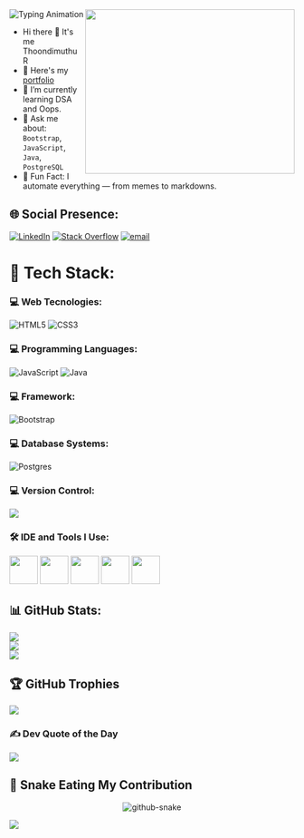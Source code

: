 <img src="https://readme-typing-svg.herokuapp.com?font=Fira+Code&size=25&pause=1000&center=true&vCenter=true&width=500&lines=Hi+there+👋+It's+me+Thoondimuthu!;Full-Stack+Developer;Creative+Tech+Educator;Building+Cool+Things+🚀" alt="Typing Animation" align="center">
<img align="right" width="370" height="290" src="https://i.pinimg.com/originals/47/f0/34/47f0342cec72b800463bf003eac1257e.gif">

- Hi there 👋 It's me Thoondimuthu R
- 🔭 Here's my [portfolio](https://thoondimuthu.github.io/Portfolio/)                                                 
- 🌱 I’m currently learning DSA and Oops.
- 💬 Ask me about: `Bootstrap`, `JavaScript`, `Java`, `PostgreSQL`
- 🧠 Fun Fact: I automate everything — from memes to markdowns.

## 🌐 Social  Presence:
[![LinkedIn](https://img.shields.io/badge/LinkedIn-%230077B5.svg?logo=linkedin&logoColor=white)](https://linkedin.com/in/www.linkedin.com/in/thoondimuthu) [![Stack Overflow](https://img.shields.io/badge/-Stackoverflow-FE7A16?logo=stack-overflow&logoColor=white)](https://stackoverflow.com/users/Thoondimuthu) [![email](https://img.shields.io/badge/Email-D14836?logo=gmail&logoColor=white)](mailto:rtmuthu2002@gmail.com) 

# 🧰 Tech Stack:
###  💻 Web Tecnologies:
![HTML5](https://img.shields.io/badge/html5-%23E34F26.svg?style=for-the-badge&logo=html5&logoColor=white) ![CSS3](https://img.shields.io/badge/css3-%231572B6.svg?style=for-the-badge&logo=css3&logoColor=white)

###  💻 Programming Languages:
![JavaScript](https://img.shields.io/badge/javascript-%23323330.svg?style=for-the-badge&logo=javascript&logoColor=%23F7DF1E) ![Java](https://img.shields.io/badge/java-%23ED8B00.svg?style=for-the-badge&logo=openjdk&logoColor=white)

###  💻 Framework:
![Bootstrap](https://img.shields.io/badge/bootstrap-%238511FA.svg?style=for-the-badge&logo=bootstrap&logoColor=white)

###  💻 Database Systems:
![Postgres](https://img.shields.io/badge/postgres-%23316192.svg?style=for-the-badge&logo=postgresql&logoColor=white)

###  💻 Version Control: 

<img src="https://skillicons.dev/icons?i=git,github">

###  🛠️ IDE and Tools I Use:

<img height="50" width="50" src="https://img.icons8.com/color/48/000000/visual-studio-code-2019.png"/> <img height="50" src="https://img.icons8.com/officel/480/null/java-eclipse.png"/> <img height="50" src="https://img.shields.io/badge/Netlify-00C7B7?style=for-the-badge&logo=netlify&logoColor=white"/> <img height="50" src="https://img.shields.io/badge/postgres-%23316192.svg?style=for-the-badge&logo=postgresql&logoColor=white"/> <img height="50" src="https://skillicons.dev/icons?i=git,github"/>

## 📊 GitHub Stats:
![](https://github-readme-stats.vercel.app/api?username=THOONDIMUTHU&theme=dark&hide_border=false&include_all_commits=true&count_private=true)<br/>
![](https://nirzak-streak-stats.vercel.app/?user=THOONDIMUTHU&theme=dark&hide_border=false)<br/>
![](https://github-readme-stats.vercel.app/api/top-langs/?username=THOONDIMUTHU&theme=dark&hide_border=false&include_all_commits=true&count_private=true&layout=compact)

## 🏆 GitHub Trophies
![](https://github-profile-trophy.vercel.app/?username=THOONDIMUTHU&theme=dark&no-frame=false&no-bg=true&margin-w=4)



### ✍️ Dev Quote of the Day

![](https://quotes-github-readme.vercel.app/api?type=horizontal&theme=radical)



## 🐍 Snake Eating My Contribution

<p align="center">
  <picture >
    <source media="(prefers-color-scheme: dark)" srcset="https://raw.githubusercontent.com/tobiasmeyhoefer/tobiasmeyhoefer/output/github-snake-dark.svg" />
    <source media="(prefers-color-scheme: light)" srcset="https://raw.githubusercontent.com/tobiasmeyhoefer/tobiasmeyhoefer/output/github-snake.svg" />
    <img alt="github-snake" src="https://raw.githubusercontent.com/tobiasmeyhoefer/tobiasmeyhoefer/output/github-snake.svg" />
  </picture>
</p>



[![](https://visitcount.itsvg.in/api?id=THOONDIMUTHU&icon=0&color=0)](https://visitcount.itsvg.in)

<!-- Proudly created with GPRM ( https://gprm.itsvg.in ) -->
